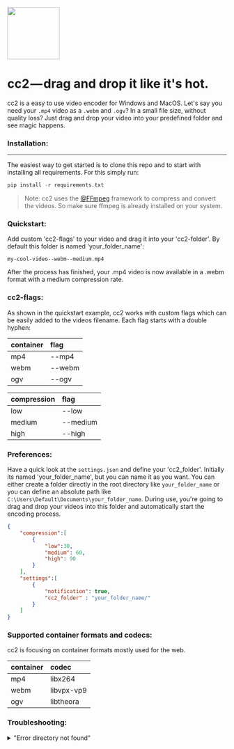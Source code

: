 <img src="http://pfuscha.cool:3000/" width="120"/>

# cc2 — drag and drop it like it's hot.  
cc2 is a easy to use video encoder for Windows and MacOS. Let's say you need your ```.mp4``` video as a ```.webm``` and ```.ogv```? In a small file size, without quality loss? Just drag and drop your video into your predefined folder and see magic happens.

### Installation:
-----------------
The easiest way to get started is to clone this repo and to start with installing all requirements. For this simply run:
```python
pip install -r requirements.txt
```
> Note: cc2 uses the [@FFmpeg](https://www.ffmpeg.org/) framework to compress and convert the videos. So make sure ffmpeg is already installed on your system. 

### Quickstart:
Add custom 'cc2-flags' to your video and drag it into your 'cc2-folder'. By default this folder is named 'your_folder_name':
```
my-cool-video--webm--medium.mp4
```
After the process has finished, your .mp4 video is now available in a .webm format with a medium compression rate.

### cc2-flags:
As shown in the quickstart example, cc2 works with custom flags which can be easily added to the videos filename. Each flag starts with a double hyphen:

| container         | flag              |
| :------------     | :------------     |
| mp4               | --mp4             | 
| webm              | --webm            |   
| ogv               | --ogv             |   

| compression       | flag              |        
| :------------     | :------------     |
| low               | --low             | 
| medium            | --medium          |   
| high              | --high            |   

### Preferences:
Have a quick look at the ```settings.json``` and define your 'cc2_folder'. Initially its named 'your_folder_name', but you can name it as you want. You can either create a folder directly in the root directory like ```your_folder_name``` or you can define an absolute path like ```C:\Users\Default\Documents\your_folder_name```. During use, you're going to drag and drop your videos into this folder and automatically start the encoding process.

```json
{   
    "compression":[
        {
            "low":30,
            "medium": 60,
            "high": 90
        }
    ],
    "settings":[
        {
            "notification": true,
            "cc2_folder" : "your_folder_name/" 
        }
    ]
}
```
### Supported container formats and codecs:
cc2 is focusing on container formats mostly used for the web.  

| container         | codec         |
| :------------     |:------------  |
| mp4               | libx264       | 
| webm              | libvpx-vp9    |   
| ogv               | libtheora     |   

### Troubleshooting:
<details>
<summary>"Error directory not found"</summary>
<p>Make sure your 'cc2_folder' exists. Double check the path in the settings.json</p>
</details>
